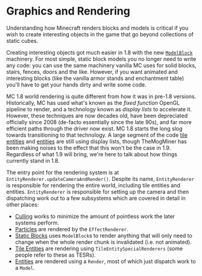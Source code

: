 Graphics and Rendering
======================

Understanding how Minecraft renders blocks and models is critical if you wish to create interesting objects in the game that go beyond collections of static cubes.

Creating interesting objects got much easier in 1.8 with the new [`ModelBlock`](modelblock.md) machinery.
For most simple, static block models you no longer need to write any code: you can use the same machinery vanilla MC uses for solid blocks, stairs, fences, doors and the like.
However, if you want animated and interesting blocks (like the vanilla armor stands and enchantment table) you'll have to get your hands dirty and write some code.

MC 1.8 world rendering is quite different from how it was in pre-1.8 versions.
Historically, MC has used what's known as the _fixed function_ OpenGL pipeline to render, and a technology known as _display lists_ to accelerate it.
However, these techniques are now decades old, have been depreciated officially since 2008 (de-facto essentially since the late 90s), and far more efficient paths through the driver now exist.
MC 1.8 starts the long slog towards transitioning to that technology.
A large segment of the code [tile entities](tileentity.md) and [entities](entity.md) are still using display lists, though TheMogMiner has been making noises to the effect that this won't be the case in 1.9.
Regardless of what 1.9 will bring, we're here to talk about how things currently stand in 1.8.

The entry point for the rendering system is at `EntityRenderer.updateCameraAndRender()`.
Despite its name, `EntityRenderer` is responsible for rendering the entire world, including tile entities and entities.
`EntityRenderer` is responsible for setting up the camera and then dispatching work out to a few subsystems which are covered in detail in other places:

  - [Culling](culling.md) works to minimize the amount of pointless work the later systems perform.
  - [Particles](particle.md) are rendered by the `EffectRenderer`.
  - [Static Blocks](modelblock.md) uses `ModelBlock`s to render anything that will only need to change when the whole render chunk is invalidated (i.e. not animated).
  - [Tile Entities](tileentity.md) are rendering using `TileEntitySpecialRenderers` (some people refer to these as TESRs).
  - [Entities](entity.md) are rendered using a `Render`, most of which just dispatch work to a `Model`.
